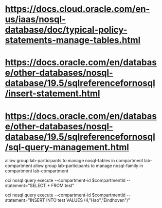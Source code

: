 # https://docs.cloud.oracle.com/en-us/iaas/nosql-database/doc/typical-policy-statements-manage-tables.html
# https://docs.oracle.com/en/database/other-databases/nosql-database/19.5/sqlreferencefornosql/insert-statement.html
# https://docs.oracle.com/en/database/other-databases/nosql-database/19.5/sqlreferencefornosql/sql-query-management.html


allow group lab-participants to manage nosql-tables in compartment lab-compartment
allow group lab-participants to manage nosql-family in compartment lab-compartment

oci nosql query execute --compartment-id $compartmentId --statement="SELECT * FROM test"

oci nosql query execute --compartment-id $compartmentId --statement="INSERT INTO test VALUES (4,\"Hao\",\"Eindhoven\")"